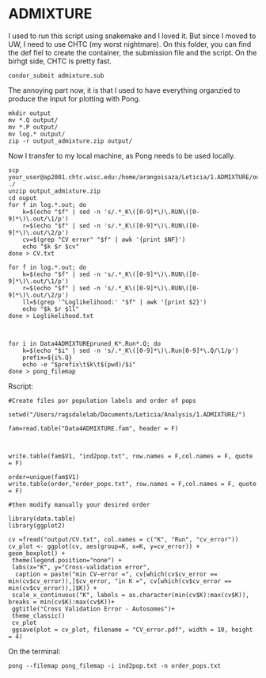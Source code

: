 # ADMIXTURE
I used to run this script using snakemake and I loved it. But since I moved to UW, I need to use CHTC (my worst nightmare). On this folder, you can find the def fiel to create the container, the submission file and the script. On the birhgt side, CHTC is pretty fast.

```
condor_submit admixture.sub
```

The annoying part now, it is that I used to have everything organzied to produce the input for plotting with Pong.

```
mkdir output
mv *.Q output/
mv *.P output/
mv log.* output/
zip -r output_admixture.zip output/
```
Now I transfer to my local machine, as Pong needs to be used locally. 

```
scp your_user@ap2001.chtc.wisc.edu:/home/arangoisaza/Leticia/1.ADMIXTURE/output_admixture.zip  ./
unzip output_admixture.zip
cd ouput
for f in log.*.out; do
    k=$(echo "$f" | sed -n 's/.*_K\([0-9]*\)\.RUN\([0-9]*\)\.out/\1/p')
    r=$(echo "$f" | sed -n 's/.*_K\([0-9]*\)\.RUN\([0-9]*\)\.out/\2/p')
    cv=$(grep "CV error" "$f" | awk '{print $NF}')
    echo "$k $r $cv"
done > CV.txt

for f in log.*.out; do
    k=$(echo "$f" | sed -n 's/.*_K\([0-9]*\)\.RUN\([0-9]*\)\.out/\1/p')
    r=$(echo "$f" | sed -n 's/.*_K\([0-9]*\)\.RUN\([0-9]*\)\.out/\2/p')
    ll=$(grep '^Loglikelihood:' "$f" | awk '{print $2}')
    echo "$k $r $ll"
done > Loglikelihood.txt



for i in Data4ADMIXTUREpruned_K*.Run*.Q; do
    k=$(echo "$i" | sed -n 's/.*_K\([0-9]*\)\.Run[0-9]*\.Q/\1/p')
    prefix=${i%.Q}
    echo -e "$prefix\t$k\t$(pwd)/$i"
done > pong_filemap
```

Rscript:
```
#Create files por population labels and order of pops

setwd("/Users/ragsdalelab/Documents/Leticia/Analysis/1.ADMIXTURE/")

fam=read.table("Data4ADMIXTURE.fam", header = F)



write.table(fam$V1, "ind2pop.txt", row.names = F,col.names = F, quote = F)
            
order=unique(fam$V1)
write.table(order,"order_pops.txt", row.names = F,col.names = F, quote = F)

#then modify manually your desired order

library(data.table)
library(ggplot2)
            
cv =fread("output/CV.txt", col.names = c("K", "Run", "cv_error"))
cv_plot <- ggplot(cv, aes(group=K, x=K, y=cv_error)) + 
geom_boxplot() +
 theme(legend.position="none") +
 labs(x="K", y="Cross-validation error",
  caption = paste("min CV-error =", cv[which(cv$cv_error == min(cv$cv_error)),]$cv_error, "in K =", cv[which(cv$cv_error == min(cv$cv_error)),]$K)) +
 scale_x_continuous("K", labels = as.character(min(cv$K):max(cv$K)), breaks = min(cv$K):max(cv$K))+
 ggtitle("Cross Validation Error - Autosomes")+
 theme_classic() 
 cv_plot
 ggsave(plot = cv_plot, filename = "CV_error.pdf", width = 10, height = 4)
```

On the terminal:
```
pong --filemap pong_filemap -i ind2pop.txt -n order_pops.txt
```


